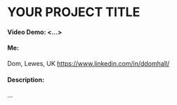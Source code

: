 # YOUR PROJECT TITLE

#### Video Demo: <...>

#### Me:
Dom, Lewes, UK https://www.linkedin.com/in/ddomhall/

#### Description:
...
